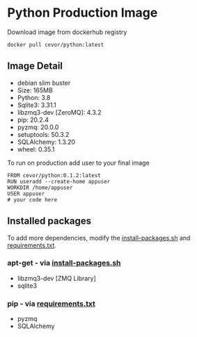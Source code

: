 # Python Production Image

Download image from dockerhub registry
```
docker pull cevor/python:latest
```
## Image Detail
- debian slim buster
- Size: 165MB
- Python: 3.8
- Sqlite3: 3.31.1
- libzmq3-dev [ZeroMQ]: 4.3.2
- pip: 20.2.4
- pyzmq: 20.0.0
- setuptools: 50.3.2
- SQLAlchemy: 1.3.20
- wheel: 0.35.1

To run on production add user to your final image

```
FROM cevor/python:0.1.2:latest
RUN useradd --create-home appuser
WORKDIR /home/appuser
USER appuser
# your code here
```

## Installed packages
To add more dependencies, modify the [install-packages.sh](install-packages.sh) and [requirements.txt](requirements.txt).


### apt-get - via [install-packages.sh](install-packages.sh)
- libzmq3-dev [ZMQ Library]
- sqlite3

### pip - via [requirements.txt](requirements.txt)
- pyzmq 
- SQLAlchemy
